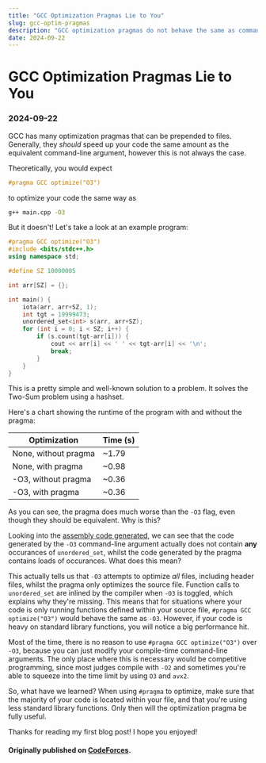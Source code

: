 ```yaml
---
title: "GCC Optimization Pragmas Lie to You"
slug: gcc-optim-pragmas
description: "GCC optimization pragmas do not behave the same as command-line arguments. Why is this?"
date: 2024-09-22
---
```


# GCC Optimization Pragmas Lie to You
### 2024-09-22

GCC has many optimization pragmas that can be prepended to files. Generally, they *should* speed up your code the same amount as the equivalent command-line argument, however this is not always the case.

Theoretically, you would expect

```cpp
#pragma GCC optimize("O3")
```

to optimize your code the same way as

```sh
g++ main.cpp -O3
```

But it doesn't! Let's take a look at an example program:

```cpp
#pragma GCC optimize("O3")
#include <bits/stdc++.h>
using namespace std;

#define SZ 10000005

int arr[SZ] = {};

int main() {
    iota(arr, arr+SZ, 1);
    int tgt = 19999473;
    unordered_set<int> s(arr, arr+SZ);
    for (int i = 0; i < SZ; i++) {
        if (s.count(tgt-arr[i])) {
            cout << arr[i] << ' ' << tgt-arr[i] << '\n';
            break;
        }
    }
}
```

This is a pretty simple and well-known solution to a problem. It solves the Two-Sum problem using a hashset.

Here's a chart showing the runtime of the program with and without the pragma:

|      Optimization    | Time (s) |
|----------------------|----------|
| None, without pragma | ~1.79    |
| None, with pragma    | ~0.98    |
| -O3, without pragma  | ~0.36    |
| -O3, with pragma     | ~0.36    |

As you can see, the pragma does much worse than the `-O3` flag, even though they should be equivalent. Why is this?

Looking into the [assembly code generated](https://godbolt.org/z/cE5j3n4a1), we can see that the code generated by the `-O3` command-line argument actually does not contain **any** occurances of `unordered_set`, whilst the code generated by the pragma contains loads of occurances. What does this mean?

This actually tells us that `-O3` attempts to optimize *all* files, including header files, whilst the pragma only optimizes the source file. Function calls to `unordered_set` are inlined by the compiler when `-O3` is toggled, which explains why they're missing. This means that for situations where your code is only running functions defined within your source file, `#pragma GCC optimize("O3")` would behave the same as `-O3`. However, if your code is heavy on standard library functions, you will notice a big performance hit.

Most of the time, there is no reason to use `#pragma GCC optimize("O3")` over `-O3`, because you can just modify your compile-time command-line arguments. The only place where this is necessary would be competitive programming, since most judges compile with `-O2` and sometimes you're able to squeeze into the time limit by using `O3` and `avx2`. 

So, what have we learned? When using `#pragma` to optimize, make sure that the majority of your code is located within your file, and that you're using less standard library functions. Only then will the optimization pragma be fully useful. 

Thanks for reading my first blog post! I hope you enjoyed!

#### Originally published on [CodeForces](https://codeforces.com/blog/entry/134286).
